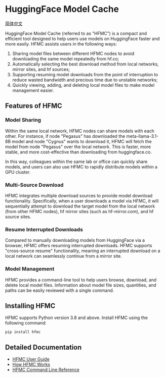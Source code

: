 # HuggingFace Model Cache

[简体中文](https://github.com/madstorage-dev/hffs/blob/main/doc/README.zh.md)

HuggingFace Model Cache (referred to as "HFMC") is a compact and efficient tool designed to help users use models on HuggingFace faster and more easily. HFMC assists users in the following ways:

1. Sharing model files between different HFMC nodes to avoid downloading the same model repeatedly from hf.co;
2. Automatically selecting the best download method from local networks, mirror sites, and hf sources;
3. Supporting resuming model downloads from the point of interruption to reduce wasted bandwidth and precious time due to unstable networks;
4. Quickly viewing, adding, and deleting local model files to make model management easier.

## Features of HFMC

### Model Sharing

Within the same local network, HFMC nodes can share models with each other. For instance, if node "Pegasus" has downloaded the meta-llama-3.1-8B model and node "Cygnus" wants to download it, HFMC will fetch the model from node "Pegasus" over the local network. This is faster, more stable, and more cost-effective than downloading from huggingface.co.

In this way, colleagues within the same lab or office can quickly share models, and users can also use HFMC to rapidly distribute models within a GPU cluster.

### Multi-Source Download

HFMC integrates multiple download sources to provide model download functionality. Specifically, when a user downloads a model via HFMC, it will sequentially attempt to download the target model from the local network (from other HFMC nodes), hf mirror sites (such as hf-mirror.com), and hf source sites.

### Resume Interrupted Downloads

Compared to manually downloading models from HuggingFace via a browser, HFMC offers resuming interrupted downloads. HFMC supports "cross-source resume" functionality, meaning an interrupted download on a local network can seamlessly continue from a mirror site.

### Model Management

HFMC provides a command-line tool to help users browse, download, and delete local model files. Information about model file sizes, quantities, and paths can be easily reviewed with a single command.

## Installing HFMC

HFMC supports Python version 3.8 and above. Install HFMC using the following command:

    pip install hfmc

## Detailed Documentation

- [HFMC User Guide](https://github.com/madstorage-dev/hffs/blob/main/doc/GUIDELINE.en.md)
- [How HFMC Works](https://github.com/madstorage-dev/hffs/blob/main/doc/ARCHITECTURE.en.md)
- [HFMC Command Line Reference](https://github.com/madstorage-dev/hffs/blob/main/doc/REFERENCE.en.md)
